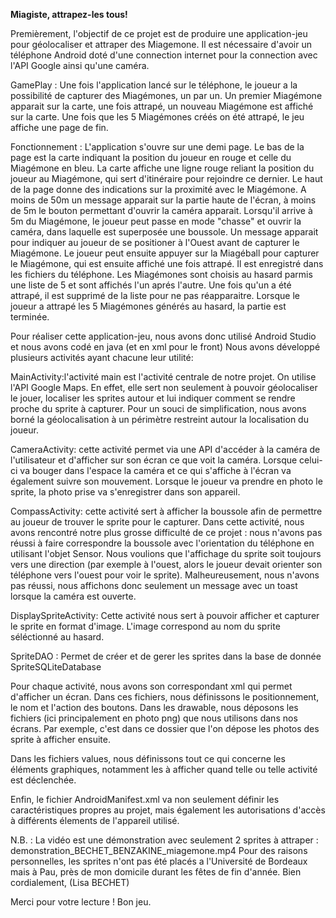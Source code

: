 **Miagiste, attrapez-les tous!**

Premièrement, l'objectif de ce projet est de produire une application-jeu pour géolocaliser et attraper des Miagemone. 
Il est nécessaire d'avoir un téléphone Android doté d'une connection internet pour la connection avec l'API Google ainsi qu'une caméra.

GamePlay : 
Une fois l'application lancé sur le téléphone, le joueur a la possibilité de capturer des Miagémones, un par un. Un premier Miagémone apparait sur la carte, une fois attrapé, un nouveau Miagémone est affiché sur la carte. Une fois que les 5 Miagémones créés on été attrapé, le jeu affiche une page de fin.

Fonctionnement : 
L'application s'ouvre sur une demi page. Le bas de la page est la carte indiquant la position du joueur en rouge et celle du Miagémone en bleu. La carte affiche une ligne rouge reliant la position du joueur au Miagémone, qui sert d'itinéraire pour rejoindre ce dernier. Le haut de la page donne des indications sur la proximité avec le Miagémone. A moins de 50m un message apparait sur la partie haute de l'écran, à moins de 5m le bouton permettant d'ouvrir la caméra apparait. Lorsqu'il arrive à 5m du Miagémone, le joueur peut passe en mode "chasse" et ouvrir la caméra, dans laquelle est superposée une boussole. Un message apparait pour indiquer au joueur de se positioner à l'Ouest avant de capturer le Miagémone. Le joueur peut ensuite appuyer sur la Miagéball pour capturer le Miagémone, qui est ensuite affiché une fois attrapé. Il est enregistré dans les fichiers du téléphone. Les Miagémones sont choisis au hasard parmis une liste de 5 et sont affichés l'un aprés l'autre. Une fois qu'un a été attrapé, il est supprimé de la liste pour ne pas réapparaitre. Lorsque le joueur a attrapé les 5 Miagémones générés au hasard, la partie est terminée. 



Pour réaliser cette application-jeu, nous avons donc utilisé Android Studio et nous avons codé en java (et en xml pour le front) Nous avons développé plusieurs activités ayant chacune leur utilité:

MainActivity:l'activité main est l'activité centrale de notre projet. On utilise l'API Google Maps. En effet, elle sert non seulement à pouvoir géolocaliser le jouer, localiser les sprites autour et lui indiquer comment se rendre proche du sprite à capturer. Pour un souci de simplification, nous avons borné la géolocalisation à un périmètre restreint autour la localisation du joueur. 

CameraActivity: cette activité permet via une API d'accéder à la caméra de l'utilisateur et d'afficher sur son écran ce que voit la caméra. Lorsque celui-ci va bouger dans l'espace la caméra et ce qui s'affiche à l'écran va également suivre son mouvement. Lorsque le joueur va prendre en photo le sprite, la photo prise va s'enregistrer dans son appareil.

CompassActivity: cette activité sert à afficher la boussole afin de permettre au joueur de trouver le sprite pour le capturer. Dans cette activité, nous avons rencontré notre plus grosse difficulté de ce projet : nous n'avons pas réussi à faire correspondre la boussole avec l'orientation du téléphone en utilisant l'objet Sensor. Nous voulions que l'affichage du sprite soit toujours vers une direction (par exemple à l'ouest, alors le joueur devait orienter son téléphone vers l'ouest pour voir le sprite). Malheureusement, nous n'avons pas réussi, nous affichons donc seulement un message avec un toast lorsque la caméra est ouverte.

DisplaySpriteActivity: Cette activité nous sert à pouvoir afficher et capturer le sprite en format d'image. L'image correspond au nom du sprite séléctionné au hasard. 

SpriteDAO : Permet de créer et de gerer les sprites dans la base de donnée SpriteSQLiteDatabase


Pour chaque activité, nous avons son correspondant xml qui permet d'afficher un écran. Dans ces fichiers, nous définissons le positionnement, le nom et l'action des boutons. Dans les drawable, nous déposons les fichiers (ici principalement en photo png) que nous utilisons dans nos écrans. Par exemple, c'est dans ce dossier que l'on dépose les photos des sprite à afficher ensuite.

Dans les fichiers values, nous définissons tout ce qui concerne les éléments graphiques, notamment les à afficher quand telle ou telle activité est déclenchée. 

Enfin, le fichier AndroidManifest.xml va non seulement définir les caractéristiques propres au projet, mais également les autorisations d'accès à différents élements de l'appareil utilisé.


N.B. : La vidéo est une démonstration avec seulement 2 sprites à attraper : demonstration_BECHET_BENZAKINE_miagemone.mp4
Pour des raisons personnelles, les sprites n'ont pas été placés a l'Université de Bordeaux mais à Pau, près de mon domicile durant les fêtes de fin d'année. Bien cordialement, (Lisa BECHET)

Merci pour votre lecture ! Bon jeu. 
 

